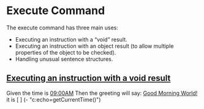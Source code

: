 # Execute Command

The execute command has three main uses:
* Executing an instruction with a “void” result.
* Executing an instruction with an object result (to allow multiple properties of the object to be checked).
* Handling unusual sentence structures.


## [Executing an instruction with a void result](-)
Given the time is [09:00AM](- "setCurrentTime(#TEXT)") 
Then the greeting will say:
[Good Morning World!](- "?=getGreeting()") it is [ ] (- "c:echo=getCurrentTime()")